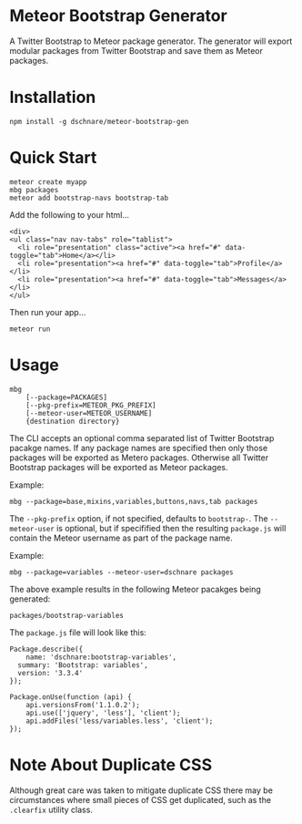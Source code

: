 # Meteor Bootstrap Generator

A Twitter Bootstrap to Meteor package generator. The generator will export
modular packages from Twitter Bootstrap and save them as Meteor packages.


# Installation

	npm install -g dschnare/meteor-bootstrap-gen


# Quick Start

	meteor create myapp
	mbg packages
	meteor add bootstrap-navs bootstrap-tab

Add the following to your html...

	<div>
    <ul class="nav nav-tabs" role="tablist">
      <li role="presentation" class="active"><a href="#" data-toggle="tab">Home</a></li>
      <li role="presentation"><a href="#" data-toggle="tab">Profile</a></li>
      <li role="presentation"><a href="#" data-toggle="tab">Messages</a></li>
    </ul>
  </div>

Then run your app...

	meteor run


# Usage

	mbg
		[--package=PACKAGES]
		[--pkg-prefix=METEOR_PKG_PREFIX]
		[--meteor-user=METEOR_USERNAME]
		{destination directory}

The CLI accepts an optional comma separated list of Twitter Bootstrap pacakge names.
If any package names are specified then only those packages will be exported as Metero packages.
Otherwise all Twitter Bootstrap packages will be exported as Meteor packages.

Example:

	mbg --package=base,mixins,variables,buttons,navs,tab packages


The `--pkg-prefix` option, if not specified, defaults to `bootstrap-`.
The `--meteor-user` is optional, but if specifified then the resulting `package.js` will contain the Meteor username as part of the package name.

Example:

	mbg --package=variables --meteor-user=dschnare packages

The above example results in the following Meteor pacakges being generated:

	packages/bootstrap-variables

The `package.js` file will look like this:

	Package.describe({
		name: 'dschnare:bootstrap-variables',
	  summary: 'Bootstrap: variables',
	  version: '3.3.4'
	});

	Package.onUse(function (api) {
		api.versionsFrom('1.1.0.2');
		api.use(['jquery', 'less'], 'client');
		api.addFiles('less/variables.less', 'client');
	});


# Note About Duplicate CSS

Although great care was taken to mitigate duplicate CSS there may be circumstances where small pieces
of CSS get duplicated, such as the `.clearfix` utility class.